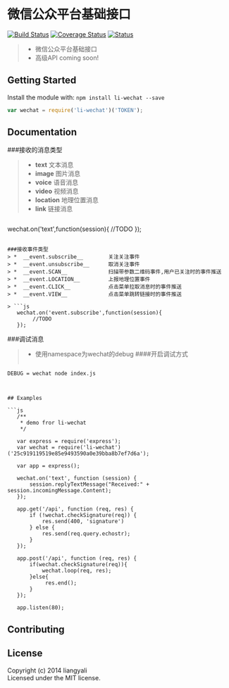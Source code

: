 # 微信公众平台基础接口
[![Build Status](https://travis-ci.org/liangyali/li-wechat.svg?branch=master)](https://travis-ci.org/liangyali/li-wechat) [![Coverage Status](https://img.shields.io/coveralls/liangyali/li-wechat.svg)](https://coveralls.io/r/liangyali/li-wechat)
[![Status](https://david-dm.org/liangyali/li-wechat.png)](https://david-dm.org/liangyali/li-wechat)

> * 微信公众平台基础接口
> * 高级API coming soon!


## Getting Started

Install the module with: `npm install li-wechat --save`

```js
var wechat = require('li-wechat')('TOKEN');
```

## Documentation

###接收的消息类型
> *  __text__       文本消息
> *  __image__      图片消息
> *  __voice__      语音消息
> *  __video__      视频消息
> *  __location__   地理位置消息
> *  __link__       链接消息

> ```js
   wechat.on('text',function(session){
        //TODO
   });
```

###接收事件类型
> *  __event.subscribe__        关注关注事件
> *  __event.unsubscribe__      取消关注事件
> *  __event.SCAN__             扫描带参数二维码事件,用户已关注时的事件推送
> *  __event.LOCATION__         上报地理位置事件
> *  __event.CLICK__            点击菜单拉取消息时的事件推送
> *  __event.VIEW__             点击菜单跳转链接时的事件推送

> ```js
   wechat.on('event.subscribe',function(session){
        //TODO
   });
```

###调试消息
> * 使用namespace为wechat的debug
####开启调试方式
> ```shell
    DEBUG = wechat node index.js
```


## Examples

```js
   /**
    * demo fror li-wechat
    */

   var express = require('express');
   var wechat = require('li-wechat')('25c919119519e85e9493590a0e39bba8b7ef7d6a');

   var app = express();

   wechat.on('text', function (session) {
       session.replyTextMessage("Received:" + session.incomingMessage.Content);
   });

   app.get('/api', function (req, res) {
       if (!wechat.checkSignature(req)) {
           res.send(400, 'signature')
       } else {
           res.send(req.query.echostr);
       }
   });

   app.post('/api', function (req, res) {
       if(wechat.checkSignature(req)){
           wechat.loop(req, res);
       }else{
            res.end();
       }
   });

   app.listen(80);
```


## Contributing



## License

Copyright (c) 2014 liangyali  
Licensed under the MIT license.
